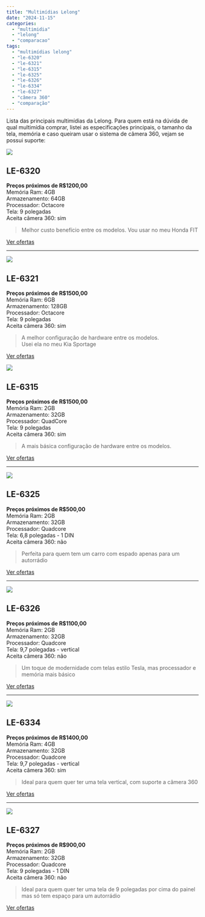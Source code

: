 ```yaml
---
title: "Multimídias Lelong"
date: "2024-11-15"
categories:
  - "multimidia"
  - "lelong"
  - "comparacao"
tags:
  - "multimídias lelong"
  - "le-6320"
  - "le-6321"
  - "le-6315"
  - "le-6325"
  - "le-6326"
  - "le-6334"
  - "le-6327"
  - "câmera 360"
  - "comparação"
---
```


Lista das principais multimídias da Lelong. Para quem está na dúvida de qual multimídia comprar, listei as especificações principais, o tamanho da tela, memória e caso queiram usar o sistema de câmera 360, vejam se possui suporte:

[![](https://garagemdomadeira.com/wp-content/uploads/2024/11/d_nq_np_2x_959756-mlu72722589751_112023-f.webp?w=880)](https://mercadolivre.com/sec/2xvZ4J6)

## LE-6320

**Preços próximos de R$1200,00**  
Memória Ram: 4GB  
Armazenamento: 64GB  
Processador: Octacore  
Tela: 9 polegadas  
Aceita câmera 360: sim

> Melhor custo benefício entre os modelos. Vou usar no meu Honda FIT

[Ver ofertas](https://mercadolivre.com/sec/2xvZ4J6)

* * *

[![](https://garagemdomadeira.com/wp-content/uploads/2024/11/d_nq_np_2x_822374-mlb75347830675_032024-f.webp?w=1024)](https://mercadolivre.com/sec/1nV1XUw)

## LE-6321

**Preços próximos de R$1500,00**  
Memória Ram: 6GB  
Armazenamento: 128GB  
Processador: Octacore  
Tela: 9 polegadas  
Aceita câmera 360: sim

> A melhor configuração de hardware entre os modelos.  
> Usei ela no meu Kia Sportage

[Ver ofertas](https://mercadolivre.com/sec/1nV1XUw)

[![](https://garagemdomadeira.com/wp-content/uploads/2024/11/d_nq_np_2x_873753-mlb77919343577_072024-f.webp?w=914)](https://mercadolivre.com/sec/1z5fCtN)

## LE-6315

**Preços próximos de R$1500,00**  
Memória Ram: 2GB  
Armazenamento: 32GB  
Processador: QuadCore  
Tela: 9 polegadas  
Aceita câmera 360: sim

> A mais básica configuração de hardware entre os modelos.  

[Ver ofertas](https://mercadolivre.com/sec/1z5fCtN)

* * *

[![](https://garagemdomadeira.com/wp-content/uploads/2024/11/d_nq_np_2x_862755-mlb74837851280_032024-f.webp?w=413)](https://mercadolivre.com/sec/1C97v3e)

## LE-6325

**Preços próximos de R$500,00**  
Memória Ram: 2GB  
Armazenamento: 32GB  
Processador: Quadcore  
Tela: 6,8 polegadas - 1 DIN  
Aceita câmera 360: não

> Perfeita para quem tem um carro com espado apenas para um autorrádio

[Ver ofertas](https://mercadolivre.com/sec/1C97v3e)

* * *

[![](https://garagemdomadeira.com/wp-content/uploads/2024/11/d_nq_np_2x_925716-mlb74644167921_022024-f.webp?w=666)](https://mercadolivre.com/sec/2u8QRYf)

## LE-6326

**Preços próximos de R$1100,00**  
Memória Ram: 2GB  
Armazenamento: 32GB  
Processador: Quadcore  
Tela: 9,7 polegadas - vertical  
Aceita câmera 360: não

> Um toque de modernidade com telas estilo Tesla, mas processador e memória mais básico

[Ver ofertas](https://mercadolivre.com/sec/2u8QRYf)

* * *

[![](https://garagemdomadeira.wordpress.com/wp-content/uploads/2025/02/d_nq_np_2x_804622-mlb81537256624_012025-f-1.webp?w=963)](https://mercadolivre.com/sec/28pArDh)

## LE-6334

**Preços próximos de R$1400,00**  
Memória Ram: 4GB  
Armazenamento: 32GB  
Processador: Quadcore  
Tela: 9,7 polegadas - vertical  
Aceita câmera 360: sim

> Ideal para quem quer ter uma tela vertical, com suporte a câmera 360

[Ver ofertas](https://mercadolivre.com/sec/1GzdRQt)

* * *

[![](https://garagemdomadeira.com/wp-content/uploads/2024/11/d_nq_np_2x_922781-mlb79960262411_102024-f.webp?w=955)](https://mercadolivre.com/sec/28pArDh)

## LE-6327

**Preços próximos de R$900,00**  
Memória Ram: 2GB  
Armazenamento: 32GB  
Processador: Quadcore  
Tela: 9 polegadas - 1 DIN  
Aceita câmera 360: não

> Ideal para quem quer ter uma tela de 9 polegadas por cima do painel mas só tem espaço para um autorrádio

[Ver ofertas](https://mercadolivre.com/sec/28pArDh)
